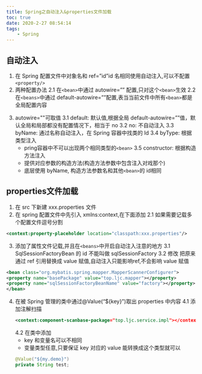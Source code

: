 ```yaml
---
title: Spring之自动注入&properties文件加载
toc: true
date: 2020-2-27 08:54:14
tags:
	- Spring
---
```

## 自动注入
1. 在 Spring 配置文件中对象名和 ref=”id”id 名相同使用自动注入,可以不配置`<property/>`
2. 两种配置办法
	2.1 在`<bean>`中通过 autowire=”” 配置,只对这个`<bean>`生效
	2.2 在`<beans>`中通过 default-autowire=””配置,表当当前文件中所有`<bean>`都是全局配置内容
<!-- more -->
3. autowire=""可取值
	3.1 default: 默认值,根据全局 default-autowire=””值，默认全局和局部都没有配置情况下，相当于 no
	3.2 no: 不自动注入
	3.3 byName: 通过名称自动注入，在 Spring 容器中找类的 Id
	3.4 byType: 根据类型注入
	- pring容器中不可以出现两个相同类型的`<bean>`
	3.5 constructor: 根据构造方法注入
	- 提供对应参数的构造方法(构造方法参数中包含注入对戏那个)
	- 底层使用 byName, 构造方法参数名和其他`<bean>`的 id相同

## properties文件加载
1. 在 src 下新建 xxx.properties 文件
2. 在 spring 配置文件中先引入 xmlns:context,在下面添加
2.1 如果需要记载多个配置文件逗号分割
```xml
<context:property-placeholder location="classpath:xxx.properties"/>
```
3. 添加了属性文件记载,并且在`<beans>`中开启自动注入注意的地方
	3.1 SqlSessionFactoryBean 的 id 不能叫做 sqlSessionFactory
	3.2 修改
	把原来通过 ref 引用替换成 value 赋值,自动注入只能影响ref,不会影响 value 赋值
```xml
<bean class="org.mybatis.spring.mapper.MapperScannerConfigurer">
<property name="basePackage" value="top.ljc.mapper"></property>
<property name="sqlSessionFactoryBeanName" value="factory"></property>
</bean>
```
4. 在被 Spring 管理的类中通过@Value(“${key}”)取出 properties 中内容
	4.1 添加注解扫描
	```xml
	<context:component-scanbase-package="top.ljc.service.impl"></context:component-scan>
	```
	4.2 在类中添加
	- key 和变量名可以不相同
	- 变量类型任意,只要保证 key 对应的 value 能转换成这个类型就可以
	```java
	@Value("${my.demo}")
	private String test;
	```
